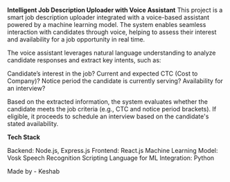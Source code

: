 **Intelligent Job Description Uploader with Voice Assistant**
This project is a smart job description uploader integrated with a voice-based assistant powered by a machine learning model. 
The system enables seamless interaction with candidates through voice, helping to assess their interest and availability for a job opportunity in real time.

The voice assistant leverages natural language understanding to analyze candidate responses and extract key intents, such as:

Candidate’s interest in the job?
Current and expected CTC (Cost to Company)?
Notice period the candidate is currently serving?
Availability for an interview?

Based on the extracted information, the system evaluates whether the candidate meets the job criteria (e.g., CTC and notice period brackets). 
If eligible, it proceeds to schedule an interview based on the candidate's stated availability.


**Tech Stack**

Backend: Node.js, Express.js
Frontend: React.js
Machine Learning Model: Vosk Speech Recognition
Scripting Language for ML Integration: Python

Made by - Keshab

